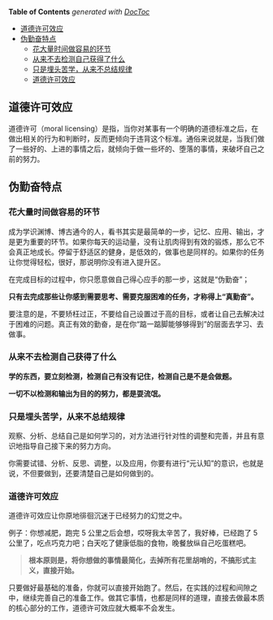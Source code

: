 <!-- START doctoc generated TOC please keep comment here to allow auto update -->
<!-- DON'T EDIT THIS SECTION, INSTEAD RE-RUN doctoc TO UPDATE -->
**Table of Contents**  *generated with [DocToc](https://github.com/thlorenz/doctoc)*

- [道德许可效应](#%E9%81%93%E5%BE%B7%E8%AE%B8%E5%8F%AF%E6%95%88%E5%BA%94)
- [伪勤奋特点](#%E4%BC%AA%E5%8B%A4%E5%A5%8B%E7%89%B9%E7%82%B9)
  - [花大量时间做容易的环节](#%E8%8A%B1%E5%A4%A7%E9%87%8F%E6%97%B6%E9%97%B4%E5%81%9A%E5%AE%B9%E6%98%93%E7%9A%84%E7%8E%AF%E8%8A%82)
  - [从来不去检测自己获得了什么](#%E4%BB%8E%E6%9D%A5%E4%B8%8D%E5%8E%BB%E6%A3%80%E6%B5%8B%E8%87%AA%E5%B7%B1%E8%8E%B7%E5%BE%97%E4%BA%86%E4%BB%80%E4%B9%88)
  - [只是埋头苦学，从来不总结规律](#%E5%8F%AA%E6%98%AF%E5%9F%8B%E5%A4%B4%E8%8B%A6%E5%AD%A6%E4%BB%8E%E6%9D%A5%E4%B8%8D%E6%80%BB%E7%BB%93%E8%A7%84%E5%BE%8B)
  - [道德许可效应](#%E9%81%93%E5%BE%B7%E8%AE%B8%E5%8F%AF%E6%95%88%E5%BA%94-1)

<!-- END doctoc generated TOC please keep comment here to allow auto update -->

## 道德许可效应

道德许可（moral licensing）是指，当你对某事有一个明确的道德标准之后，在做出相关的行为和判断时，反而更倾向于违背这个标准。通俗来说就是，当我们做了一些好的、上进的事情之后，就倾向于做一些坏的、堕落的事情，来破坏自己之前的努力。

## 伪勤奋特点

### 花大量时间做容易的环节

成为学识渊博、博古通今的人，看书其实是最简单的一步，记忆、应用、输出，才是更为重要的环节。如果你每天的运动量，没有让肌肉得到有效的锻炼，那么它不会真正地成长。停留于舒适区的健身，是低效的，做事也是同样的。如果你的任务让你觉得轻松，很好，那说明你没有进入提升区。

在完成目标的过程中，你只愿意做自己得心应手的那一步，这就是“伪勤奋”；

**只有去完成那些让你感到需要思考、需要克服困难的任务，才称得上“真勤奋”。**

要注意的是，不要矫枉过正，不要给自己设置过于高的目标，或者让自己去解决过于困难的问题。真正有效的勤奋，是在你“踮一踮脚能够够得到”的层面去学习、去做事。

### 从来不去检测自己获得了什么

**学的东西，要立刻检测，检测自己有没有记住，检测自己是不是会做题。**

**一切不以检测和输出为目的的努力，都是耍流氓。**

### 只是埋头苦学，从来不总结规律

观察、分析、总结自己是如何学习的，对方法进行针对性的调整和完善，并且有意识地指导自己接下来的努力方向。

你需要试错、分析、反思、调整，以及应用，你要有进行“元认知”的意识，也就是说，不但要做到，还要清楚自己是如何做到的。

### 道德许可效应

道德许可效应让你原地徘徊沉迷于已经努力的幻觉之中。

例子：你想减肥，跑完 5 公里之后会想，哎呀我太辛苦了，我好棒，已经跑了 5 公里了，吃点巧克力吧；白天吃了健康低脂的食物，晚餐放纵自己吃蛋糕吧。

> **根本原则是，将你想做的事情最简化，去掉所有花里胡哨的，不搞形式主义，直接开始。**

只要做好最基础的准备，你就可以直接开始跑了。然后，在实践的过程和间隙之中，继续完善自己的准备工作。做其它事情，也都是同样的道理，直接去做最本质的核心部分的工作，道德许可效应就大概率不会发生。
